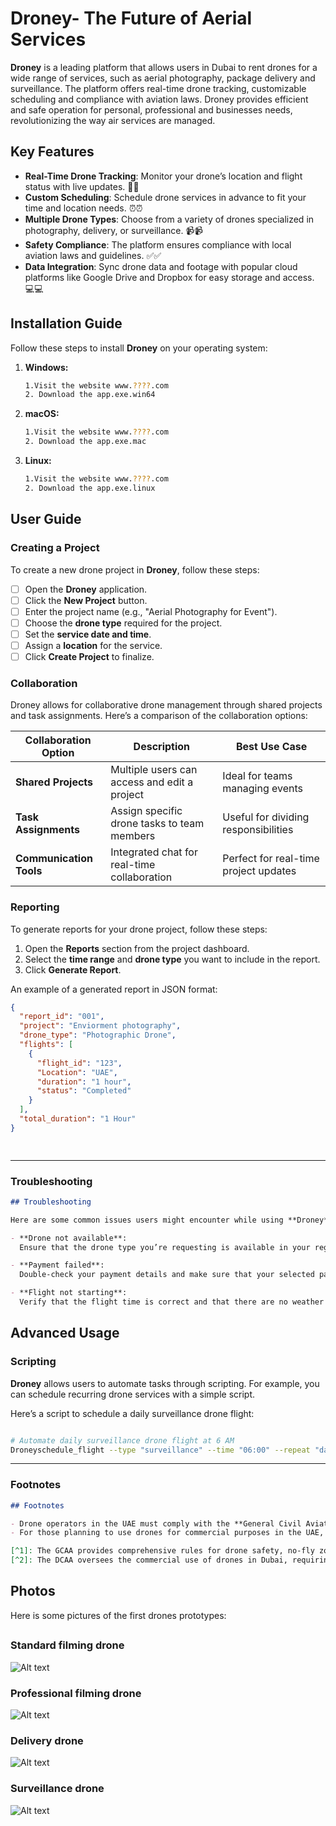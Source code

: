 # Droney- The Future of Aerial Services

**Droney** is a leading platform that allows users in Dubai to rent drones for a wide range of services, such as aerial photography, package delivery and surveillance. The platform offers real-time drone tracking, customizable scheduling and compliance with aviation laws. Droney provides efficient and safe operation for personal, professional and businesses needs, revolutionizing the way air services are managed.
## Key Features

- **Real-Time Drone Tracking**: Monitor your drone’s location and flight status with live updates. 🚁:helicopter:
- **Custom Scheduling**: Schedule drone services in advance to fit your time and location needs. ⏰:alarm_clock:
- **Multiple Drone Types**: Choose from a variety of drones specialized in photography, delivery, or surveillance. 📹:video_camera:
- **Safety Compliance**: The platform ensures compliance with local aviation laws and guidelines. ✅:white_check_mark:
- **Data Integration**: Sync drone data and footage with popular cloud platforms like Google Drive and Dropbox for easy storage and access. 💻:computer:


## Installation Guide

Follow these steps to install **Droney** on your operating system:

1. **Windows:**
    ```bash
    1.Visit the website www.????.com
    2. Download the app.exe.win64
    ```

2. **macOS:**
    ```bash
    1.Visit the website www.????.com
    2. Download the app.exe.mac
    ```

3. **Linux:**
    ```bash
    1.Visit the website www.????.com
    2. Download the app.exe.linux
## User Guide

### Creating a Project

To create a new drone project in **Droney**, follow these steps:

- [ ] Open the **Droney** application.
- [ ] Click the **New Project** button.
- [ ] Enter the project name (e.g., "Aerial Photography for Event").
- [ ] Choose the **drone type** required for the project.
- [ ] Set the **service date and time**.
- [ ] Assign a **location** for the service.
- [ ] Click **Create Project** to finalize.

### Collaboration

Droney allows for collaborative drone management through shared projects and task assignments. Here’s a comparison of the collaboration options:

| Collaboration Option      | Description                                  | Best Use Case                      |
|---------------------------|----------------------------------------------|------------------------------------|
| **Shared Projects**        | Multiple users can access and edit a project | Ideal for teams managing events    |
| **Task Assignments**       | Assign specific drone tasks to team members  | Useful for dividing responsibilities|
| **Communication Tools**    | Integrated chat for real-time collaboration  | Perfect for real-time project updates|

### Reporting

To generate reports for your drone project, follow these steps:

1. Open the **Reports** section from the project dashboard.
2. Select the **time range** and **drone type** you want to include in the report.
3. Click **Generate Report**.

An example of a generated report in JSON format:

```json
{
  "report_id": "001",
  "project": "Enviorment photography",
  "drone_type": "Photographic Drone",
  "flights": [
    {
      "flight_id": "123",
      "Location": "UAE",
      "duration": "1 hour",
      "status": "Completed"
    }
  ],
  "total_duration": "1 Hour"
}

    
  ```

---

###  **Troubleshooting**

```markdown
## Troubleshooting

Here are some common issues users might encounter while using **Droney**, along with their solutions:

- **Drone not available**:  
  Ensure that the drone type you’re requesting is available in your region at the selected time.

- **Payment failed**:  
  Double-check your payment details and make sure that your selected payment method is valid and up to date.

- **Flight not starting**:  
  Verify that the flight time is correct and that there are no weather restrictions or airspace regulations preventing the flight from proceeding.````
  ```

## Advanced Usage

### Scripting

**Droney** allows users to automate tasks through scripting. For example, you can schedule recurring drone services with a simple script.

Here’s a script to schedule a daily surveillance drone flight:

```bash

# Automate daily surveillance drone flight at 6 AM
Droneyschedule_flight --type "surveillance" --time "06:00" --repeat "daily"

```


---

###  **Footnotes**

```markdown
## Footnotes

- Drone operators in the UAE must comply with the **General Civil Aviation Authority (GCAA)** regulations for flying drones. You can find detailed guidelines on safe drone operations on the [GCAA official website](https://www.gcaa.gov.ae/en/pages/drone.aspx).[^1]
- For those planning to use drones for commercial purposes in the UAE, obtaining approval from the **Dubai Civil Aviation Authority (DCAA)** is mandatory. Learn more about the requirements for commercial drone use [here](https://www.dcaa.gov.ae/en/pages/UAS.aspx).[^2]

[^1]: The GCAA provides comprehensive rules for drone safety, no-fly zones, and operational restrictions within the UAE.
[^2]: The DCAA oversees the commercial use of drones in Dubai, requiring specific licensing and permits for business operations.

```

## Photos

  
Here is some pictures of the first drones prototypes: 
##

### Standard filming drone

![Alt text](https://aerialsoutheast.com/wp-content/uploads/2019/07/How-Drones-Have-Changed-the-Commercial-Photography-Landscape-1400x500.jpg)


### Professional filming drone

![Alt text](https://cdn.shopify.com/s/files/1/0496/8205/files/the-best-drone-parts-aerial-photography.jpg?2503426454821938547)

### Delivery drone
![Alt text](https://www.conquerornetwork.com/blog/wp-content/uploads/2023/10/delivery-drone-concept-4-850x651.jpg)

### Surveillance drone
![Alt text](https://www.flysight.it/wp-content/uploads/2023/09/UAV-surveillance.jpg)








  
